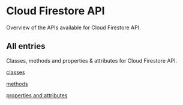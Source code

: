 [
This is a templated file. Adding content to this file may result in it being
reverted. Instead, if you want to place additional content, create an
"overview_content.md" file in `docs/` directory. The Sphinx tool will
pick up on the content and merge the content.
]: #

# Cloud Firestore API

Overview of the APIs available for Cloud Firestore API.

## All entries

Classes, methods and properties & attributes for
Cloud Firestore API.

[classes](https://cloud.google.com/python/docs/reference/firestore/latest/summary_class.html)

[methods](https://cloud.google.com/python/docs/reference/firestore/latest/summary_method.html)

[properties and
attributes](https://cloud.google.com/python/docs/reference/firestore/latest/summary_property.html)
